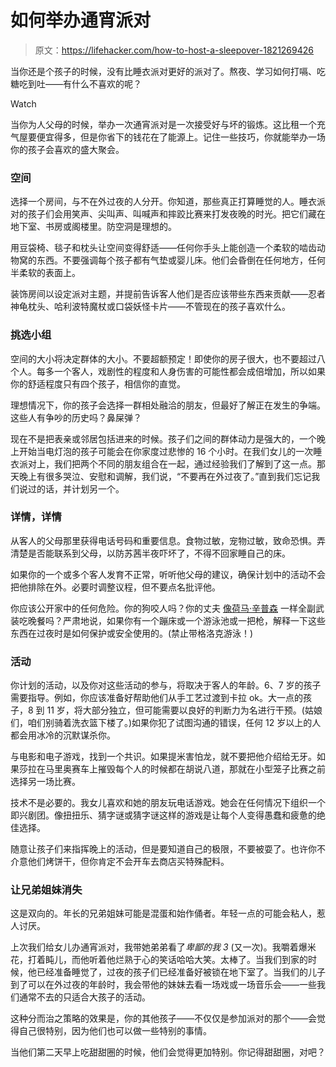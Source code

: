 # 如何举办通宵派对

> 原文：<https://lifehacker.com/how-to-host-a-sleepover-1821269426>

当你还是个孩子的时候，没有比睡衣派对更好的派对了。熬夜、学习如何打嗝、吃糖吃到吐——有什么不喜欢的呢？

Watch

当你为人父母的时候，举办一次通宵派对是一次接受好与坏的锻炼。这比租一个充气屋要便宜得多，但是你省下的钱花在了能源上。记住一些技巧，你就能举办一场你的孩子会喜欢的盛大聚会。

### **空间**

选择一个房间，与不在外过夜的人分开。你知道，那些真正打算睡觉的人。睡衣派对的孩子们会用笑声、尖叫声、叫喊声和摔跤比赛来打发夜晚的时光。把它们藏在地下室、书房或阁楼里。防空洞是理想的。

用豆袋椅、毯子和枕头让空间变得舒适——任何你手头上能创造一个柔软的啮齿动物窝的东西。不要强调每个孩子都有气垫或婴儿床。他们会昏倒在任何地方，任何半柔软的表面上。

装饰房间以设定派对主题，并提前告诉客人他们是否应该带些东西来贡献——忍者神龟枕头、哈利波特魔杖或口袋妖怪卡片——不管现在的孩子喜欢什么。

### **挑选小组**

空间的大小将决定群体的大小。不要超额预定！即使你的房子很大，也不要超过八个人。每多一个客人，戏剧性的程度和人身伤害的可能性都会成倍增加，所以如果你的舒适程度只有四个孩子，相信你的直觉。

理想情况下，你的孩子会选择一群相处融洽的朋友，但最好了解正在发生的争端。这些人有争吵的历史吗？鼻屎弹？

现在不是把表亲或邻居包括进来的时候。孩子们之间的群体动力是强大的，一个晚上开始当电灯泡的孩子可能会在你家度过悲惨的 16 个小时。在我们女儿的一次睡衣派对上，我们把两个不同的朋友组合在一起，通过经验我们了解到了这一点。那天晚上有很多哭泣、安慰和调解，我们说，“不要再在外过夜了。”直到我们忘记我们说过的话，并计划另一个。

### **详情，详情**

从客人的父母那里获得电话号码和重要信息。食物过敏，宠物过敏，致命恐惧。弄清楚是否能联系到父母，以防苏茜半夜吓坏了，不得不回家睡自己的床。

如果你的一个或多个客人发育不正常，听听他父母的建议，确保计划中的活动不会把他排除在外。必要时调整议程，但不要点名批评他。

你应该公开家中的任何危险。你的狗咬人吗？你的丈夫 [像荷马·辛普森](https://youtu.be/ZuG9kUiRC_I?t=52) 一样全副武装吃晚餐吗？严肃地说，如果你有一个蹦床或一个游泳池或一把枪，解释一下这些东西在过夜时是如何保护或安全使用的。(禁止带格洛克游泳！)

### **活动**

你计划的活动，以及你对这些活动的参与，将取决于客人的年龄。6、7 岁的孩子需要指导。例如，你应该准备好帮助他们从手工艺过渡到卡拉 ok。大一点的孩子，8 到 11 岁，将大部分独立，但可能需要以良好的判断力为名进行干预。(姑娘们，咱们别骑着洗衣篮下楼了。)如果你犯了试图沟通的错误，任何 12 岁以上的人都会用冰冷的沉默谋杀你。

与电影和电子游戏，找到一个共识。如果提米害怕龙，就不要把他介绍给无牙。如果莎拉在马里奥赛车上摧毁每个人的时候都在胡说八道，那就在小型笼子比赛之前选择另一场比赛。

技术不是必要的。我女儿喜欢和她的朋友玩电话游戏。她会在任何情况下组织一个即兴剧团。像扭扭乐、猜字谜或猜字谜这样的游戏是让每个人变得愚蠢和疲惫的绝佳选择。

随意让孩子们来指挥晚上的活动，但是要知道自己的极限，不要被耍了。也许你不介意他们烤饼干，但你肯定不会开车去商店买特殊配料。

### **让兄弟姐妹消失**

这是双向的。年长的兄弟姐妹可能是混蛋和始作俑者。年轻一点的可能会粘人，惹人讨厌。

上次我们给女儿办通宵派对，我带她弟弟看了*卑鄙的我 3* (又一次)。我嚼着爆米花，打着盹儿，而他听着他烂熟于心的笑话哈哈大笑。太棒了。当我们到家的时候，他已经准备睡觉了，过夜的孩子们已经准备好被锁在地下室了。当我们的儿子到了可以在外过夜的年龄时，我会带他的妹妹去看一场戏或一场音乐会——一些我们通常不去的只适合大孩子的活动。

这种分而治之策略的效果是，你的其他孩子——不仅仅是参加派对的那个——会觉得自己很特别，因为他们也可以做一些特别的事情。

当他们第二天早上吃甜甜圈的时候，他们会觉得更加特别。你记得甜甜圈，对吧？